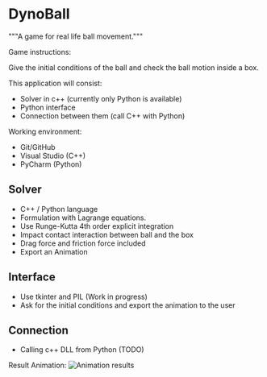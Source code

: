 # DynoBall

"""A game for real life ball movement."""

Game instructions:

Give the initial conditions of the ball and check the ball motion inside a 
box.

This application will consist:

* Solver in c++ (currently only Python is available)
* Python interface 
* Connection between them (call C++ with Python)


Working environment:

* Git/GitHub
* Visual Studio (C++)
* PyCharm (Python)
  

## Solver
* C++ / Python language
* Formulation with Lagrange equations.
* Use Runge-Kutta 4th order explicit integration
* Impact contact interaction between ball and the box
* Drag force and friction force included
* Export an Animation
  
## Interface

* Use tkinter and PIL (Work in progress)
* Ask for the initial conditions and export the animation to the user

## Connection

* Calling c++ DLL from Python (TODO)

Result Animation:
![Animation results](https://github.com/mylopouc/DynoBall/assets/143400541/9951e28b-cf91-48d3-b7b8-fb55a8fe0ddc)







